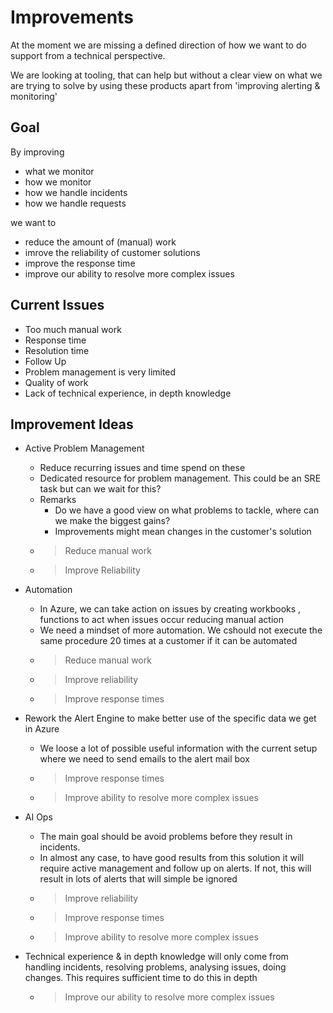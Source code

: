 # Improvements

At the moment we are missing a defined direction of how we want to do support from a technical perspective.

We are looking at tooling, that can help but without a clear view on what we are trying to solve by using these products apart from 'improving alerting & monitoring'

## Goal

By improving
- what we monitor
- how we monitor
- how we handle incidents
- how we handle requests

we want to
- reduce the amount of (manual) work
- imrove the reliability of customer solutions
- improve the response time
- improve our ability to resolve more complex issues

## Current Issues
- Too much manual work
- Response time
- Resolution time
- Follow Up
- Problem management is very limited
- Quality of work
- Lack of technical experience, in depth knowledge


## Improvement Ideas
- Active Problem Management
  - Reduce recurring issues and time spend on these
  - Dedicated resource for problem management. This could be an SRE task but can we wait for this?
  - Remarks
    - Do we have a good view on what problems to tackle, where can we make the biggest gains?
    - Improvements might mean changes in the customer's solution
  - > Reduce manual work
  - > Improve Reliability
  
- Automation
  - In Azure, we can take action on issues by creating workbooks , functions to act when issues occur reducing manual action
  - We need a mindset of more automation. We cshould not execute the same procedure 20 times at a customer if it can be automated
  - > Reduce manual work 
  - > Improve reliability 
  - > Improve response times 
  

- Rework the Alert Engine to make better use of the specific data we get in Azure
   - We loose a lot of possible useful information with the current setup where we need to send emails to the alert mail box
   - > Improve response times
   - > Improve ability to resolve more complex issues
- AI Ops
  - The main goal should be avoid problems before they result in incidents. 
  - In almost any case, to have good results from this solution it will require active management and follow up on alerts. If not, this will result in lots of alerts that will simple be ignored
  - > Improve reliability
  - > Improve response times
  - > Improve ability to resolve more complex issues
- Technical experience & in depth knowledge will only come from handling incidents, resolving problems, analysing issues, doing changes. This requires sufficient time to do this in depth
  - > Improve our ability to resolve more complex issues
  
